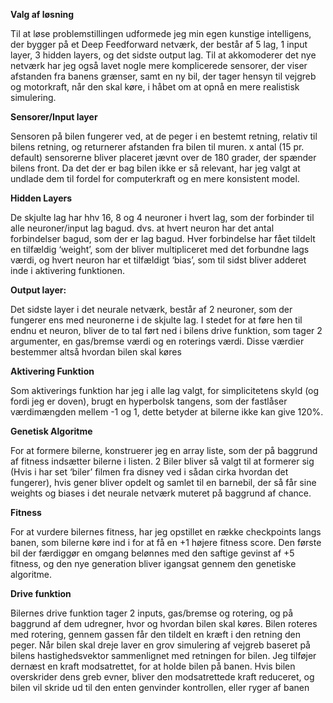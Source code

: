 **Valg af løsning**

Til at løse problemstillingen udformede jeg min egen kunstige intelligens, der bygger på et
Deep Feedforward netværk, der består af 5 lag, 1 input layer, 3 hidden layers, og det sidste
output lag. Til at akkomoderer det nye netværk har jeg også lavet nogle mere komplicerede
sensorer, der viser afstanden fra banens grænser, samt en ny bil, der tager hensyn til
vejgreb og motorkraft, når den skal køre, i håbet om at opnå en mere realistisk simulering.

**Sensorer/Input layer**

Sensoren på bilen fungerer ved, at de peger i en bestemt retning, relativ til bilens retning, og
returnerer afstanden fra bilen til muren. x antal (15 pr. default) sensorerne bliver placeret
jævnt over de 180 grader, der spænder bilens front. Da det der er bag bilen ikke er så
relevant, har jeg valgt at undlade dem til fordel for computerkraft og en mere konsistent
model.

**Hidden Layers**

De skjulte lag har hhv 16, 8 og 4 neuroner i hvert lag, som der forbinder til alle
neuroner/input lag bagud. dvs. at hvert neuron har det antal forbindelser bagud, som der er
lag bagud. Hver forbindelse har fået tildelt en tilfældig ‘weight’, som der bliver multipliceret
med det forbundne lags værdi, og hvert neuron har et tilfældigt ‘bias’, som til sidst bliver
adderet inde i aktivering funktionen.

**Output layer:**

Det sidste layer i det neurale netværk, består af 2 neuroner, som der fungerer ens med
neuronerne i de skjulte lag. I stedet for at føre hen til endnu et neuron, bliver de to tal ført
ned i bilens drive funktion, som tager 2 argumenter, en gas/bremse værdi og en roterings
værdi. Disse værdier bestemmer altså hvordan bilen skal køres

**Aktivering Funktion**

Som aktiverings funktion har jeg i alle lag valgt, for simplicitetens skyld (og fordi jeg er
doven), brugt en hyperbolsk tangens, som der fastlåser værdimængden mellem -1 og 1,
dette betyder at bilerne ikke kan give 120%.

**Genetisk Algoritme**

For at formere bilerne, konstruerer jeg en array liste, som der på baggrund af fitness
indsætter bilerne i listen. 2 Biler bliver så valgt til at formerer sig (Hvis i har set ‘biler’ filmen
fra disney ved i sådan cirka hvordan det fungerer), hvis gener bliver opdelt og samlet til en
barnebil, der så får sine weights og biases i det neurale netværk muteret på baggrund af
chance.

**Fitness**

For at vurdere bilernes fitness, har jeg opstillet en række checkpoints langs banen, som
bilerne køre ind i for at få en +1 højere fitness score. Den første bil der færdiggør en omgang
belønnes med den saftige gevinst af +5 fitness, og den nye generation bliver igangsat
gennem den genetiske algoritme.

**Drive funktion**

Bilernes drive funktion tager 2 inputs, gas/bremse og rotering, og på baggrund af dem
udregner, hvor og hvordan bilen skal køres. Bilen roteres med rotering, gennem gassen får
den tildelt en kræft i den retning den peger. Når bilen skal dreje laver en grov simulering af
vejgreb baseret på bilens hastighedsvektor sammenlignet med retningen for bilen. Jeg
tilføjer dernæst en kraft modsatrettet, for at holde bilen på banen. Hvis bilen overskrider
dens greb evner, bliver den modsatrettede kraft reduceret, og bilen vil skride ud til den enten
genvinder kontrollen, eller ryger af banen


